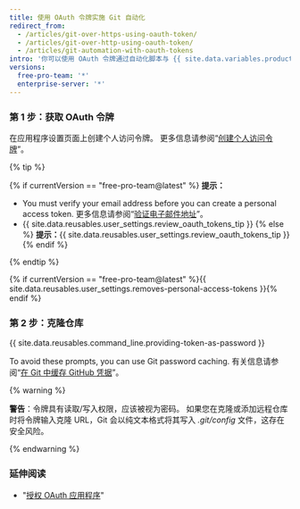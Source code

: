 ```yaml
---
title: 使用 OAuth 令牌实施 Git 自动化
redirect_from:
  - /articles/git-over-https-using-oauth-token/
  - /articles/git-over-http-using-oauth-token/
  - /articles/git-automation-with-oauth-tokens
intro: '你可以使用 OAuth 令牌通过自动化脚本与 {{ site.data.variables.product.product_name }} 交互。'
versions:
  free-pro-team: '*'
  enterprise-server: '*'
---
```


### 第 1 步：获取 OAuth 令牌

在应用程序设置页面上创建个人访问令牌。 更多信息请参阅“[创建个人访问令牌](/github/authenticating-to-github/creating-a-personal-access-token)”。

{% tip %}

{% if currentVersion == "free-pro-team@latest" %}
**提示：**
- You must verify your email address before you can create a personal access token. 更多信息请参阅“[验证电子邮件地址](/articles/verifying-your-email-address)”。
- {{ site.data.reusables.user_settings.review_oauth_tokens_tip }}
{% else %}
**提示：**{{ site.data.reusables.user_settings.review_oauth_tokens_tip }}
{% endif %}

{% endtip %}

{% if currentVersion == "free-pro-team@latest" %}{{ site.data.reusables.user_settings.removes-personal-access-tokens }}{% endif %}

### 第 2 步：克隆仓库

{{ site.data.reusables.command_line.providing-token-as-password }}

To avoid these prompts, you can use Git password caching. 有关信息请参阅“[在 Git 中缓存 GitHub 凭据](/github/using-git/caching-your-github-credentials-in-git)”。

{% warning %}

**警告**：令牌具有读取/写入权限，应该被视为密码。 如果您在克隆或添加远程仓库时将令牌输入克隆 URL，Git 会以纯文本格式将其写入 _.git/config_ 文件，这存在安全风险。

{% endwarning %}

### 延伸阅读

- "[授权 OAuth 应用程序](/v3/oauth/)"
